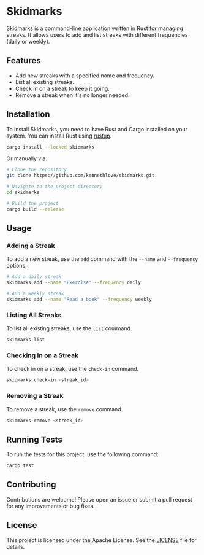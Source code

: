 # Skidmarks

Skidmarks is a command-line application written in Rust for managing streaks.
It allows users to add and list streaks with different frequencies (daily or
weekly).

## Features

- Add new streaks with a specified name and frequency.
- List all existing streaks.
- Check in on a streak to keep it going.
- Remove a streak when it's no longer needed.

## Installation

To install Skidmarks, you need to have Rust and Cargo installed on your system.
You can install Rust using [rustup](https://rustup.rs/).

```sh
cargo install --locked skidmarks
```

Or manually via:

```sh
# Clone the repository
git clone https://github.com/kennethlove/skidmarks.git

# Navigate to the project directory
cd skidmarks

# Build the project
cargo build --release
```

## Usage

### Adding a Streak

To add a new streak, use the `add` command with the `--name` and `--frequency`
options.

```sh
# Add a daily streak
skidmarks add --name "Exercise" --frequency daily

# Add a weekly streak
skidmarks add --name "Read a book" --frequency weekly
```

### Listing All Streaks

To list all existing streaks, use the `list` command.

```sh
skidmarks list
```

### Checking In on a Streak

To check in on a streak, use the `check-in` command.

```sh
skidmarks check-in <streak_id>
```

### Removing a Streak

To remove a streak, use the `remove` command.

```sh
skidmarks remove <streak_id>
```

## Running Tests

To run the tests for this project, use the following command:

```sh
cargo test
```

## Contributing

Contributions are welcome! Please open an issue or submit a pull request for
any improvements or bug fixes.

## License

This project is licensed under the Apache License. See the [LICENSE](LICENSE)
file for details.
